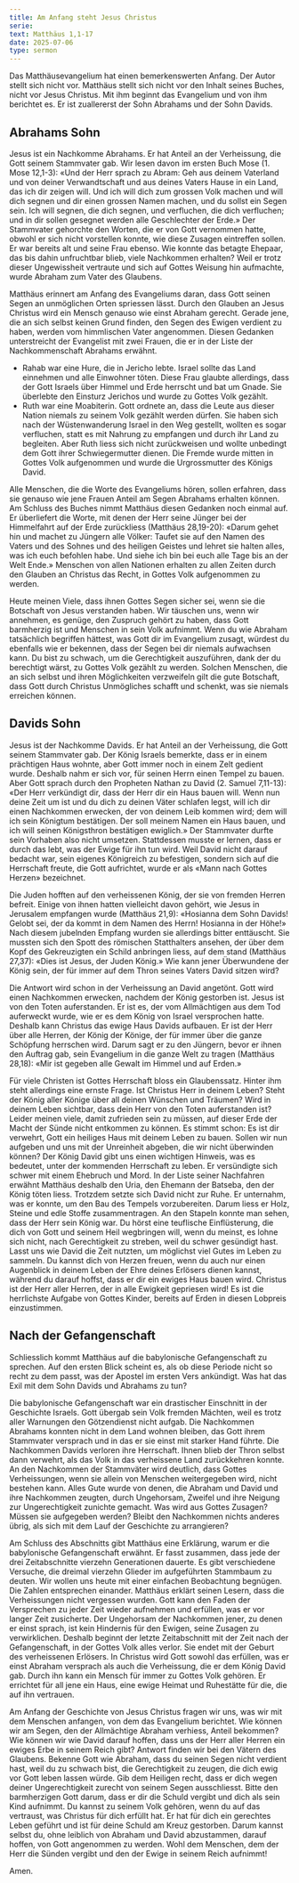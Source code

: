 ```yaml
---
title: Am Anfang steht Jesus Christus
serie: 
text: Matthäus 1,1-17
date: 2025-07-06
type: sermon
---
```


Das Matthäusevangelium hat einen bemerkenswerten Anfang. Der Autor stellt sich nicht vor. Matthäus stellt sich nicht vor den Inhalt seines Buches, nicht vor Jesus Christus. Mit ihm beginnt das Evangelium und von ihm berichtet es. Er ist zuallererst der Sohn Abrahams und der Sohn Davids.

## Abrahams Sohn

Jesus ist ein Nachkomme Abrahams. Er hat Anteil an der Verheissung, die Gott seinem Stammvater gab. Wir lesen davon im ersten Buch Mose (1. Mose 12,1-3): «Und der Herr sprach zu Abram: Geh aus deinem Vaterland und von deiner Verwandtschaft und aus deines Vaters Hause in ein Land, das ich dir zeigen will. Und ich will dich zum grossen Volk machen und will dich segnen und dir einen grossen Namen machen, und du sollst ein Segen sein. Ich will segnen, die dich segnen, und verfluchen, die dich verfluchen; und in dir sollen gesegnet werden alle Geschlechter der Erde.» Der Stammvater gehorchte den Worten, die er von Gott vernommen hatte, obwohl er sich nicht vorstellen konnte, wie diese Zusagen eintreffen sollen. Er war bereits alt und seine Frau ebenso. Wie konnte das betagte Ehepaar, das bis dahin unfruchtbar blieb, viele Nachkommen erhalten? Weil er trotz dieser Ungewissheit vertraute und sich auf Gottes Weisung hin aufmachte, wurde Abraham zum Vater des Glaubens.

Matthäus erinnert am Anfang des Evangeliums daran, dass Gott seinen Segen an unmöglichen Orten spriessen lässt. Durch den Glauben an Jesus Christus wird ein Mensch genauso wie einst Abraham gerecht. Gerade jene, die an sich selbst keinen Grund finden, den Segen des Ewigen verdient zu haben, werden vom himmlischen Vater angenommen. Diesen Gedanken unterstreicht der Evangelist mit zwei Frauen, die er in der Liste der Nachkommenschaft Abrahams erwähnt.

- Rahab war eine Hure, die in Jericho lebte. Israel sollte das Land einnehmen und alle Einwohner töten. Diese Frau glaubte allerdings, dass der Gott Israels über Himmel und Erde herrscht und bat um Gnade. Sie überlebte den Einsturz Jerichos und wurde zu Gottes Volk gezählt.
- Ruth war eine Moabiterin. Gott ordnete an, dass die Leute aus dieser Nation niemals zu seinem Volk gezählt werden dürfen. Sie haben sich nach der Wüstenwanderung Israel in den Weg gestellt, wollten es sogar verfluchen, statt es mit Nahrung zu empfangen und durch ihr Land zu begleiten. Aber Ruth liess sich nicht zurückweisen und wollte unbedingt dem Gott ihrer Schwiegermutter dienen. Die Fremde wurde mitten in Gottes Volk aufgenommen und wurde die Urgrossmutter des Königs David.

Alle Menschen, die die Worte des Evangeliums hören, sollen erfahren, dass sie genauso wie jene Frauen Anteil am Segen Abrahams erhalten können. Am Schluss des Buches nimmt Matthäus diesen Gedanken noch einmal auf. Er überliefert die Worte, mit denen der Herr seine Jünger bei der Himmelfahrt auf der Erde zurückliess (Matthäus 28,19-20): «Darum gehet hin und machet zu Jüngern alle Völker: Taufet sie auf den Namen des Vaters und des Sohnes und des heiligen Geistes und lehret sie halten alles, was ich euch befohlen habe. Und siehe ich bin bei euch alle Tage bis an der Welt Ende.» Menschen von allen Nationen erhalten zu allen Zeiten durch den Glauben an Christus das Recht, in Gottes Volk aufgenommen zu werden.

Heute meinen Viele, dass ihnen Gottes Segen sicher sei, wenn sie die Botschaft von Jesus verstanden haben. Wir täuschen uns, wenn wir annehmen, es genüge, den Zuspruch gehört zu haben, dass Gott barmherzig ist und Menschen in sein Volk aufnimmt. Wenn du wie Abraham tatsächlich begriffen hättest, was Gott dir im Evangelium zusagt, würdest du ebenfalls wie er bekennen, dass der Segen bei dir niemals aufwachsen kann. Du bist zu schwach, um die Gerechtigkeit auszuführen, dank der du berechtigt wärst, zu Gottes Volk gezählt zu werden. Solchen Menschen, die an sich selbst und ihren Möglichkeiten verzweifeln gilt die gute Botschaft, dass Gott durch Christus Unmögliches schafft und schenkt, was sie niemals erreichen können.


## Davids Sohn

Jesus ist der Nachkomme Davids. Er hat Anteil an der Verheissung, die Gott seinem Stammvater gab. Der König Israels bemerkte, dass er in einem prächtigen Haus wohnte, aber Gott immer noch in einem Zelt gedient wurde. Deshalb nahm er sich vor, für seinen Herrn einen Tempel zu bauen. Aber Gott sprach durch den Propheten Nathan zu David (2. Samuel 7,11-13): «Der Herr verkündigt dir, dass der Herr dir ein Haus bauen will. Wenn nun deine Zeit um ist und du dich zu deinen Väter schlafen legst, will ich dir einen Nachkommen erwecken, der von deinem Leib kommen wird; dem will ich sein Königtum bestätigen. Der soll meinem Namen ein Haus bauen, und ich will seinen Königsthron bestätigen ewiglich.» Der Stammvater durfte sein Vorhaben also nicht umsetzen. Stattdessen musste er lernen, dass er durch das lebt, was der Ewige für ihn tun wird. Weil David nicht darauf bedacht war, sein eigenes Königreich zu befestigen, sondern sich auf die Herrschaft freute, die Gott aufrichtet, wurde er als «Mann nach Gottes Herzen» bezeichnet.

Die Juden hofften auf den verheissenen König, der sie von fremden Herren befreit. Einige von ihnen hatten vielleicht davon gehört, wie Jesus in Jerusalem empfangen wurde (Matthäus 21,9): «Hosianna dem Sohn Davids! Gelobt sei, der da kommt in dem Namen des Herrn! Hosianna in der Höhe!» Nach diesem jubelnden Empfang wurden sie allerdings bitter enttäuscht. Sie mussten sich den Spott des römischen Statthalters ansehen, der über dem Kopf des Gekreuzigten ein Schild anbringen liess, auf dem stand (Matthäus 27,37): «Dies ist Jesus, der Juden König.» Wie kann jener Überwundene der König sein, der für immer auf dem Thron seines Vaters David sitzen wird?

Die Antwort wird schon in der Verheissung an David angetönt. Gott wird einen Nachkommen erwecken, nachdem der König gestorben ist. Jesus ist von den Toten auferstanden. Er ist es, der vom Allmächtigen aus dem Tod auferweckt wurde, wie er es dem König von Israel versprochen hatte. Deshalb kann Christus das ewige Haus Davids aufbauen. Er ist der Herr über alle Herren, der König der Könige, der für immer über die ganze Schöpfung herrschen wird. Darum sagt er zu den Jüngern, bevor er ihnen den Auftrag gab, sein Evangelium in die ganze Welt zu tragen (Matthäus 28,18): «Mir ist gegeben alle Gewalt im Himmel und auf Erden.»

Für viele Christen ist Gottes Herrschaft bloss ein Glaubenssatz. Hinter ihm steht allerdings eine ernste Frage. Ist Christus Herr in deinem Leben? Steht der König aller Könige über all deinen Wünschen und Träumen? Wird in deinem Leben sichtbar, dass dein Herr von den Toten auferstanden ist? Leider meinen viele, damit zufrieden sein zu müssen, auf dieser Erde der Macht der Sünde nicht entkommen zu können. Es stimmt schon: Es ist dir verwehrt, Gott ein heiliges Haus mit deinem Leben zu bauen. Sollen wir nun aufgeben und uns mit der Unreinheit abgeben, die wir nicht überwinden können? Der König David gibt uns einen wichtigen Hinweis, was es bedeutet, unter der kommenden Herrschaft zu leben. Er versündigte sich schwer mit einem Ehebruch und Mord. In der Liste seiner Nachfahren erwähnt Matthäus deshalb den Uria, den Ehemann der Batseba, den der König töten liess. Trotzdem setzte sich David nicht zur Ruhe. Er unternahm, was er konnte, um den Bau des Tempels vorzubereiten. Darum liess er Holz, Steine und edle Stoffe zusammentragen. An den Stapeln konnte man sehen, dass der Herr sein König war. Du hörst eine teuflische Einflüsterung, die dich von Gott und seinem Heil wegbringen will, wenn du meinst, es lohne sich nicht, nach Gerechtigkeit zu streben, weil du schwer gesündigt hast. Lasst uns wie David die Zeit nutzten, um möglichst viel Gutes im Leben zu sammeln. Du kannst dich von Herzen freuen, wenn du auch nur einen Augenblick in deinem Leben der Ehre deines Erlösers dienen kannst, während du darauf hoffst, dass er dir ein ewiges Haus bauen wird. Christus ist der Herr aller Herren, der in alle Ewigkeit gepriesen wird! Es ist die herrlichste Aufgabe von Gottes Kinder, bereits auf Erden in diesen Lobpreis einzustimmen.

## Nach der Gefangenschaft

Schliesslich kommt Matthäus auf die babylonische Gefangenschaft zu sprechen. Auf den ersten Blick scheint es, als ob diese Periode nicht so recht zu dem passt, was der Apostel im ersten Vers ankündigt. Was hat das Exil mit dem Sohn Davids und Abrahams zu tun?

Die babylonische Gefangenschaft war ein drastischer Einschnitt in der Geschichte Israels. Gott übergab sein Volk fremden Mächten, weil es trotz aller Warnungen den Götzendienst nicht aufgab. Die Nachkommen Abrahams konnten nicht in dem Land wohnen bleiben, das Gott ihrem Stammvater versprach und in das er sie einst mit starker Hand führte. Die Nachkommen Davids verloren ihre Herrschaft. Ihnen blieb der Thron selbst dann verwehrt, als das Volk in das verheissene Land zurückkehren konnte. An den Nachkommen der Stammväter wird deutlich, dass Gottes Verheissungen, wenn sie allein von Menschen weitergegeben wird, nicht bestehen kann. Alles Gute wurde von denen, die Abraham und David und ihre Nachkommen zeugten, durch Ungehorsam, Zweifel und ihre Neigung zur Ungerechtigkeit zunichte gemacht. Was wird aus Gottes Zusagen? Müssen sie aufgegeben werden? Bleibt den Nachkommen nichts anderes übrig, als sich mit dem Lauf der Geschichte zu arrangieren?

Am Schluss des Abschnitts gibt Matthäus eine Erklärung, warum er die babylonische Gefangenschaft erwähnt. Er fasst zusammen, dass jede der drei Zeitabschnitte vierzehn Generationen dauerte. Es gibt verschiedene Versuche, die dreimal vierzehn Glieder im aufgeführten Stammbaum zu deuten. Wir wollen uns heute mit einer einfachen Beobachtung begnügen. Die Zahlen entsprechen einander. Matthäus erklärt seinen Lesern, dass die Verheissungen nicht vergessen wurden. Gott kann den Faden der Versprechen zu jeder Zeit wieder aufnehmen und erfüllen, was er vor langer Zeit zusicherte. Der Ungehorsam der Nachkommen jener, zu denen er einst sprach, ist kein Hindernis für den Ewigen, seine Zusagen zu verwirklichen. Deshalb beginnt der letzte Zeitabschnitt mit der Zeit nach der Gefangenschaft, in der Gottes Volk alles verlor. Sie endet mit der Geburt des verheissenen Erlösers. In Christus wird Gott sowohl das erfüllen, was er einst Abraham versprach als auch die Verheissung, die er dem König David gab. Durch ihn kann ein Mensch für immer zu Gottes Volk gehören. Er errichtet für all jene ein Haus, eine ewige Heimat und Ruhestätte für die, die auf ihn vertrauen.

Am Anfang der Geschichte von Jesus Christus fragen wir uns, was wir mit dem Menschen anfangen, von dem das Evangelium berichtet. Wie können wir am Segen, den der Allmächtige Abraham verhiess, Anteil bekommen? Wie können wir wie David darauf hoffen, dass uns der Herr aller Herren ein ewiges Erbe in seinem Reich gibt? Antwort finden wir bei den Vätern des Glaubens. Bekenne Gott wie Abraham, dass du seinen Segen nicht verdient hast, weil du zu schwach bist, die Gerechtigkeit zu zeugen, die dich ewig vor Gott leben lassen würde. Gib dem Heiligen recht, dass er dich wegen deiner Ungerechtigkeit zurecht von seinem Segen ausschliesst. Bitte den barmherzigen Gott darum, dass er dir die Schuld vergibt und dich als sein Kind aufnimmt. Du kannst zu seinem Volk gehören, wenn du auf das vertraust, was Christus für dich erfüllt hat. Er hat für dich ein gerechtes Leben geführt und ist für deine Schuld am Kreuz gestorben. Darum kannst selbst du, ohne leiblich von Abraham und David abzustammen, darauf hoffen, von Gott angenommen zu werden. Wohl dem Menschen, dem der Herr die Sünden vergibt und den der Ewige in seinem Reich aufnimmt!

Amen.
